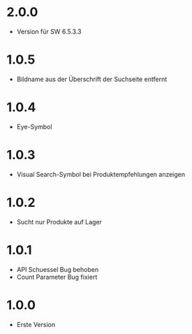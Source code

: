 # 2.0.0
- Version für SW 6.5.3.3

# 1.0.5
- Bildname aus der Überschrift der Suchseite entfernt

# 1.0.4
- Eye-Symbol

# 1.0.3
- Visual Search-Symbol bei Produktempfehlungen anzeigen

# 1.0.2
- Sucht nur Produkte auf Lager

# 1.0.1
- API Schuessel Bug behoben
- Count Parameter Bug fixiert

# 1.0.0
- Erste Version
